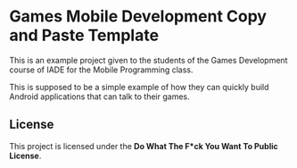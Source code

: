 # Games Mobile Development Copy and Paste Template

This is an example project given to the students of the Games Development
course of IADE for the Mobile Programming class.

This is supposed to be a simple example of how they can quickly build
Android applications that can talk to their games.

## License

This project is licensed under the **Do What The F*ck You Want To Public License**.


